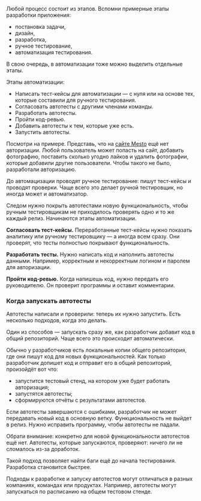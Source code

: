 Любой процесс состоит из этапов. Вспомни примерные этапы разработки приложения:

- постановка задачи,
- дизайн,
- разработка,
- ручное тестирование,
- автоматизация тестирования.

В свою очередь, в автоматизации тоже можно выделить отдельные этапы.

Этапы автоматизации:

- Написать тест-кейсы для автоматизации — с нуля или на основе тех, которые составили для ручного тестирования.
- Согласовать автотесты с другими членами команды.
- Разработать автотесты.
- Пройти код-ревью.
- Добавить автотесты к тем, которые уже есть.
- Запустить автотесты.

Посмотри на примере. Представь, что на [сайте Mesto](https://qa-mesto.praktikum-services.ru/) ещё нет авторизации. Любой пользователь может попасть на сайт, добавить фотографию, поставить сколько угодно лайков и удалить фотографии, которые добавили другие пользователи. Чтобы такого не было, разработали авторизацию.

До автомацизации проводят ручное тестирование: пишут тест-кейсы и проводят проверки. Чаще всего это делает ручной тестировщик, но иногда может и автоматизатор.

Следом нужно покрыть автотестами новую функциональность, чтобы ручным тестировщикам не приходилось проверять одно и то же каждый релиз. Начинаются этапы автоматизации.

**Согласовать тест-кейсы.** Переработанные тест-кейсы нужно показать аналитику или ручному тестировщику — а иногда всем сразу. Они проверят, что тесты полностью покрывают функциональность.

**Разработать тесты.** Нужно написать код и наполнить автотесты данными. Например, корректным и некорректным логином и паролем для авторизации.

**Пройти** **код-ревью.** Когда напишешь код, нужно передать его руководителю. Он проверит программы и оставит комментарии.
### Когда запускать автотесты

Автотесты написали и проверили: теперь их нужно запустить. Есть несколько подходов, когда это делать.

Один из способов — запускать сразу же, как разработчик добавит код в общий репозиторий. Чаще всего это происходит автоматически.

Обычно у разработчиков есть локальные копии общего репозитория, где они пишут код для новых функциональностей. Как только разработчик допишет код и отправит его в общий репозиторий, произойдёт вот что:

- запустится тестовый стенд, на котором уже будет работать авторизация;
- запустятся автотесты;
- сформируются отчёты с результатами автотестов.

Если автотесты завершаются с ошибками, разработчик не может передавать новый код в основную ветку. Функциональность не выйдет в релиз. Нужно исправить программу, чтобы автотесты не падали.

Обрати внимание: конкретно для новой функциональности автотестов ещё нет. Автотесты, которые запускаются, проверяют: ничего ли не сломалось из-за доработок.

Такой подход позволяет найти баги ещё до начала тестирования. Разработка становится быстрее.

Подходы к разработке и запуску автотестов могут отличаться в разных компаниях, командах или продуктах. Например, автотесты могут запускаться по расписанию на общем тестовом стенде.